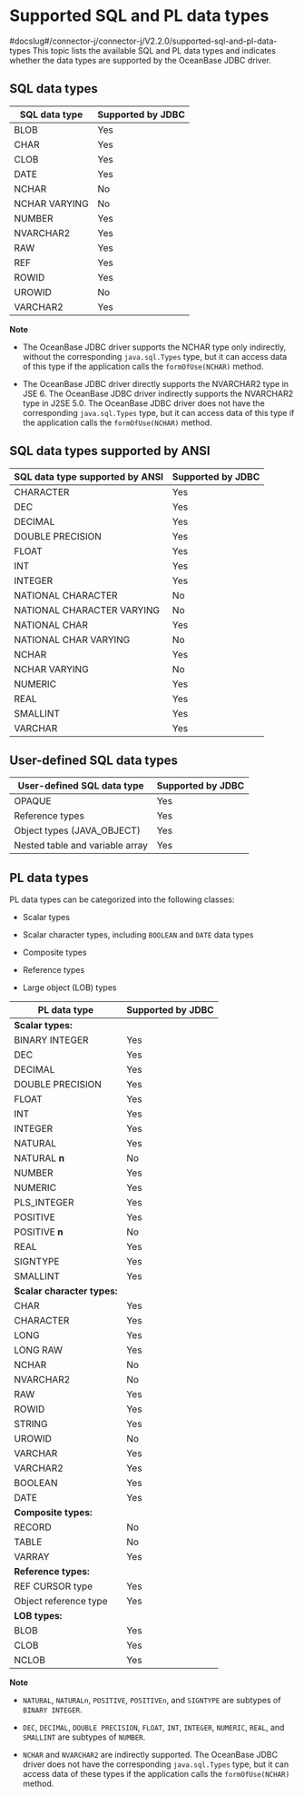 Supported SQL and PL data types 
====================================================
#docslug#/connector-j/connector-j/V2.2.0/supported-sql-and-pl-data-types
This topic lists the available SQL and PL data types and indicates whether the data types are supported by the OceanBase JDBC driver. 

SQL data types 
--------------------------------



| **SQL data type** | **Supported by JDBC** |
|-------------------|-----------------------|
| BLOB              | Yes                   |
| CHAR              | Yes                   |
| CLOB              | Yes                   |
| DATE              | Yes                   |
| NCHAR             | No                    |
| NCHAR VARYING     | No                    |
| NUMBER            | Yes                   |
| NVARCHAR2         | Yes                   |
| RAW               | Yes                   |
| REF               | Yes                   |
| ROWID             | Yes                   |
| UROWID            | No                    |
| VARCHAR2          | Yes                   |


**Note**



* The OceanBase JDBC driver supports the NCHAR type only indirectly, without the corresponding `java.sql.Types` type, but it can access data of this type if the application calls the `formOfUse(NCHAR)` method.

  

* The OceanBase JDBC driver directly supports the NVARCHAR2 type in JSE 6. The OceanBase JDBC driver indirectly supports the NVARCHAR2 type in J2SE 5.0. The OceanBase JDBC driver does not have the corresponding `java.sql.Types` type, but it can access data of this type if the application calls the `formOfUse(NCHAR)` method.

  




SQL data types supported by ANSI 
--------------------------------------------------



| **SQL data type supported by ANSI** | **Supported by JDBC** |
|-------------------------------------|-----------------------|
| CHARACTER                           | Yes                   |
| DEC                                 | Yes                   |
| DECIMAL                             | Yes                   |
| DOUBLE PRECISION                    | Yes                   |
| FLOAT                               | Yes                   |
| INT                                 | Yes                   |
| INTEGER                             | Yes                   |
| NATIONAL CHARACTER                  | No                    |
| NATIONAL CHARACTER VARYING          | No                    |
| NATIONAL CHAR                       | Yes                   |
| NATIONAL CHAR VARYING               | No                    |
| NCHAR                               | Yes                   |
| NCHAR VARYING                       | No                    |
| NUMERIC                             | Yes                   |
| REAL                                | Yes                   |
| SMALLINT                            | Yes                   |
| VARCHAR                             | Yes                   |



User-defined SQL data types 
---------------------------------------------



| **User-defined SQL data type**  | **Supported by JDBC** |
|---------------------------------|-----------------------|
| OPAQUE                          | Yes                   |
| Reference types                 | Yes                   |
| Object types (JAVA_OBJECT)      | Yes                   |
| Nested table and variable array | Yes                   |



PL data types 
-------------------------------

PL data types can be categorized into the following classes: 

* Scalar types

  

* Scalar character types, including `BOOLEAN` and `DATE` data types

  

* Composite types

  

* Reference types

  

* Large object (LOB) types

  




|      **PL data type**       | **Supported by JDBC** |
|-----------------------------|-----------------------|
| **Scalar types:**           |                       |
| BINARY INTEGER              | Yes                   |
| DEC                         | Yes                   |
| DECIMAL                     | Yes                   |
| DOUBLE PRECISION            | Yes                   |
| FLOAT                       | Yes                   |
| INT                         | Yes                   |
| INTEGER                     | Yes                   |
| NATURAL                     | Yes                   |
| NATURAL **n**               | No                    |
| NUMBER                      | Yes                   |
| NUMERIC                     | Yes                   |
| PLS_INTEGER                 | Yes                   |
| POSITIVE                    | Yes                   |
| POSITIVE **n**              | No                    |
| REAL                        | Yes                   |
| SIGNTYPE                    | Yes                   |
| SMALLINT                    | Yes                   |
| **Scalar character types:** |                       |
| CHAR                        | Yes                   |
| CHARACTER                   | Yes                   |
| LONG                        | Yes                   |
| LONG RAW                    | Yes                   |
| NCHAR                       | No                    |
| NVARCHAR2                   | No                    |
| RAW                         | Yes                   |
| ROWID                       | Yes                   |
| STRING                      | Yes                   |
| UROWID                      | No                    |
| VARCHAR                     | Yes                   |
| VARCHAR2                    | Yes                   |
| BOOLEAN                     | Yes                   |
| DATE                        | Yes                   |
| **Composite types:**        |                       |
| RECORD                      | No                    |
| TABLE                       | No                    |
| VARRAY                      | Yes                   |
| **Reference types:**        |                       |
| REF CURSOR type             | Yes                   |
| Object reference type       | Yes                   |
| **LOB types:**              |                       |
| BLOB                        | Yes                   |
| CLOB                        | Yes                   |
| NCLOB                       | Yes                   |


**Note**





* `NATURAL`, `NATURALn`, `POSITIVE`, `POSITIVEn`, and `SIGNTYPE` are subtypes of `BINARY INTEGER`.

  

* `DEC`, `DECIMAL`, `DOUBLE PRECISION`, `FLOAT`, `INT`, `INTEGER`, `NUMERIC`, `REAL`, and `SMALLINT` are subtypes of `NUMBER`.

  

* `NCHAR` and `NVARCHAR2` are indirectly supported. The OceanBase JDBC driver does not have the corresponding `java.sql.Types` type, but it can access data of these types if the application calls the `formOfUse(NCHAR)` method.

  



